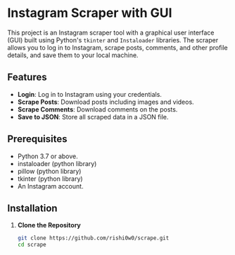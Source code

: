 # Instagram Scraper with GUI

This project is an Instagram scraper tool with a graphical user interface (GUI) built using Python's `tkinter` and `Instaloader` libraries. 
The scraper allows you to log in to Instagram, scrape posts, comments, and other profile details, and save them to your local machine.

## Features

- **Login**: Log in to Instagram using your credentials.
- **Scrape Posts**: Download posts including images and videos.
- **Scrape Comments**: Download comments on the posts.
- **Save to JSON**: Store all scraped data in a JSON file.

## Prerequisites

- Python 3.7 or above.
- instaloader (python library)
- pillow (python library)
- tkinter (python library)
- An Instagram account.

## Installation

1. **Clone the Repository**
   ```bash 
   git clone https://github.com/rishi0w0/scrape.git 
   cd scrape
   
